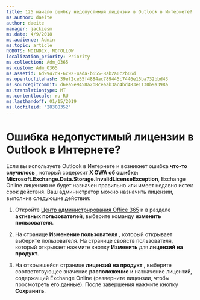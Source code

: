 ```yaml
---
title: 125 начало ошибку недопустимый лицензии в Outlook в Интернете?
ms.author: daeite
author: daeite
manager: jackiesm
ms.date: 4/9/2018
ms.audience: Admin
ms.topic: article
ROBOTS: NOINDEX, NOFOLLOW
localization_priority: Priority
ms.collection: Adm_O365
ms.custom: Adm_O365
ms.assetid: 6d9947d9-6c92-4ada-b655-8ab2a0c2b66d
ms.openlocfilehash: 39ef2ce55f4884ac789445c7446e15ba732bbd43
ms.sourcegitcommit: d6ea5e9458a2b8ceaab3ac4bd483e1130b9a398a
ms.translationtype: MT
ms.contentlocale: ru-RU
ms.lasthandoff: 01/15/2019
ms.locfileid: "28308352"
---
```

# <a name="getting-an-invalid-license-error-in-outlook-on-the-web"></a>Ошибка недопустимый лицензии в Outlook в Интернете?

Если вы используете Outlook в Интернете и возникнет ошибка **что-то случилось** , который содержит **X OWA об ошибке: Microsoft.Exchange.Data.Storage.InvalidLicenseException**, Exchange Online лицензия не будет назначен правильно или имеет недавно истек срок действия. Ваш администратор можно назначить лицензии, выполнив следующие действия:
  
1. Откройте [Центр администрирования Office 365](https://portal.office.com/adminportal/home#/homepage) и в разделе **активных пользователей**, выберите команду **изменить пользователя**.
    
2. На странице **Изменение пользователя** , который открывает выберите пользователя. На странице свойств пользователя, который открывает нажмите кнопку **Изменить** для **лицензий на продукт**.
    
3. На открывшейся странице **лицензий на продукт** , выберите соответствующее значение **расположение** и назначение лицензий, содержащий Exchange Online (разверните лицензии, чтобы просмотреть его данные). После завершения нажмите кнопку **Сохранить**.
    

